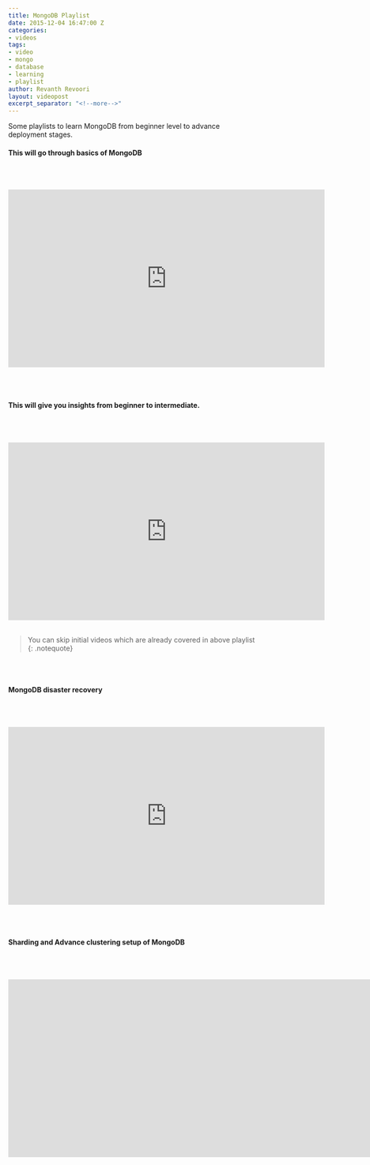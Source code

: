 ```yaml
---
title: MongoDB Playlist
date: 2015-12-04 16:47:00 Z
categories:
- videos
tags:
- video
- mongo
- database
- learning
- playlist
author: Revanth Revoori
layout: videopost
excerpt_separator: "<!--more-->"
---
```


Some playlists to learn MongoDB from beginner level to advance deployment stages.



#### This will go through basics of MongoDB

<br><br>

<div class="video-container">
<iframe width="640" height="360" src="https://www.youtube.com/embed/videoseries?list=PLC3y8-rFHvwh11bWtwm3_qKvo46uDmaal" frameborder="0" allowfullscreen></iframe>
</div>

<br><br>

#### This will give you insights from beginner to intermediate.

<br><br>

<div class="video-container">
<iframe width="640" height="360" src="https://www.youtube.com/embed/videoseries?list=PLIGDNOJWiL1-tPts6VCiUriv54_Kbl2V3" frameborder="0" allowfullscreen></iframe></div>

<br>

> You can skip initial videos which are already covered in above playlist
{: .notequote}

<br><br>

#### MongoDB disaster recovery

<br><br>

<div class="video-container">
<iframe width="640" height="360" src="https://www.youtube.com/embed/videoseries?list=PLGOsbT2r-igm0GlwQVen8gnXnqv9B-9da" frameborder="0" allowfullscreen></iframe></div>

<br><br>

#### Sharding and Advance clustering setup of MongoDB

<br><br>

<div class="video-container">
<iframe width="6140" height="360" src="https://www.youtube.com/embed/videoseries?list=PLtM80Cxh9BBI-ywZMZ9v5pdDp_IshBNHo" frameborder="0" allowfullscreen></iframe></div>

<!--more-->
